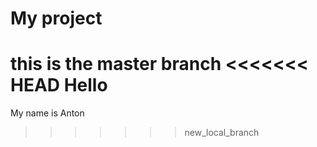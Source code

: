 # My project
this is the master branch
<<<<<<< HEAD
Hello
=======
My name is Anton
>>>>>>> new_local_branch
